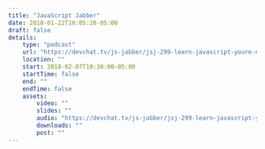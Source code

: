 ```yaml
---
title: "JavaScript Jabber"
date: 2018-01-22T10:05:20-05:00
draft: false
details:
    type: "podcast"
    url: "https://devchat.tv/js-jabber/jsj-299-learn-javascript-youre-not-developer-chris-ferdinandi"
    location: ""
    start: 2018-02-07T10:30:00-05:00
    startTime: false
    end: ""
    endTime: false
    assets:
        video: ""
        slides: ""
        audio: "https://devchat.tv/js-jabber/jsj-299-learn-javascript-youre-not-developer-chris-ferdinandi"
        downloads: ""
        post: ""
---
```


